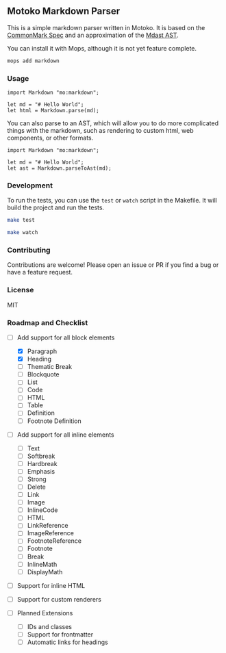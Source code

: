 ## Motoko Markdown Parser

This is a simple markdown parser written in Motoko. It is based on the [CommonMark Spec](https://spec.commonmark.org/0.29/) and an approximation of the [Mdast AST](https://github.com/syntax-tree/mdast).

You can install it with Mops, although it is not yet feature complete.

```bash
mops add markdown
```

### Usage

```motoko
import Markdown "mo:markdown";

let md = "# Hello World";
let html = Markdown.parse(md);
```

You can also parse to an AST, which will allow you to do more complicated things with the markdown, such as rendering to custom html, web components, or other formats.

```motoko
import Markdown "mo:markdown";

let md = "# Hello World";
let ast = Markdown.parseToAst(md);
```

### Development

To run the tests, you can use the `test` or `watch` script in the Makefile. It will build the project and run the tests.

```bash
make test
```

```bash
make watch
```

### Contributing

Contributions are welcome! Please open an issue or PR if you find a bug or have a feature request.

### License

MIT

### Roadmap and Checklist

- [ ] Add support for all block elements

  - [x] Paragraph
  - [x] Heading
  - [ ] Thematic Break
  - [ ] Blockquote
  - [ ] List
  - [ ] Code
  - [ ] HTML
  - [ ] Table
  - [ ] Definition
  - [ ] Footnote Definition

- [ ] Add support for all inline elements

  - [ ] Text
  - [ ] Softbreak
  - [ ] Hardbreak
  - [ ] Emphasis
  - [ ] Strong
  - [ ] Delete
  - [ ] Link
  - [ ] Image
  - [ ] InlineCode
  - [ ] HTML
  - [ ] LinkReference
  - [ ] ImageReference
  - [ ] FootnoteReference
  - [ ] Footnote
  - [ ] Break
  - [ ] InlineMath
  - [ ] DisplayMath

- [ ] Support for inline HTML

- [ ] Support for custom renderers

- [ ] Planned Extensions
  - [ ] IDs and classes
  - [ ] Support for frontmatter
  - [ ] Automatic links for headings
